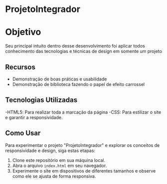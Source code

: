 # ProjetoIntegrador

# Objetivo

Seu principal intuito dentro desse desenvolvimento foi aplicar todos conhecimento das tecnologias e técnicas de design em somente um projeto

## Recursos

- Demonstração de boas práticas e usabilidade
- Demonstração de biblioteca fazendo o papel de efeito carrossel

## Tecnologias Utilizadas

-HTML5: Para realizar toda a marcação da página
-CSS: Para estilizar o site e garantir a responsividade.

## Como Usar

Para experimentar o projeto "ProjetoIntegrador" e explorar os conceitos de responsividade e design, siga estas etapas:

1. Clone este repositório em sua máquina local.
2. Abra o arquivo `index.html` em seu navegador.
3. Experimente o site em dispositivos de diferentes tamanhos e observe como ele se ajusta de forma responsiva.
